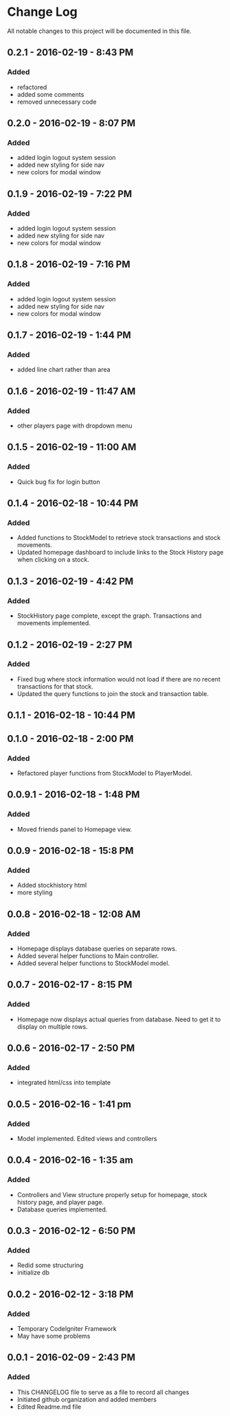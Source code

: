 # Change Log
All notable changes to this project will be documented in this file.

## 0.2.1 - 2016-02-19 - 8:43 PM
### Added
- refactored
- added some comments
- removed unnecessary code

## 0.2.0 - 2016-02-19 - 8:07 PM
### Added
- added login logout system session
- added new styling for side nav
- new colors for modal window

## 0.1.9 - 2016-02-19 - 7:22 PM
### Added
- added login logout system session
- added new styling for side nav
- new colors for modal window

## 0.1.8 - 2016-02-19 - 7:16 PM
### Added
- added login logout system session
- added new styling for side nav
- new colors for modal window

## 0.1.7 - 2016-02-19 - 1:44 PM
### Added
- added line chart rather than area

## 0.1.6 - 2016-02-19 - 11:47 AM
### Added
- other players page with dropdown menu

## 0.1.5 - 2016-02-19 - 11:00 AM
### Added
- Quick bug fix for login button

## 0.1.4 - 2016-02-18 - 10:44 PM
### Added
- Added functions to StockModel to retrieve stock transactions and stock movements.
- Updated homepage dashboard to include links to the Stock History page when clicking on a stock.

## 0.1.3 - 2016-02-19 - 4:42 PM
### Added
- StockHistory page complete, except the graph.  Transactions and movements implemented.

## 0.1.2 - 2016-02-19 - 2:27 PM
### Added
- Fixed bug where stock information would not load if there are no recent transactions for that stock.
- Updated the query functions to join the stock and transaction table.

## 0.1.1 - 2016-02-18 - 10:44 PM

## 0.1.0 - 2016-02-18 - 2:00 PM
### Added
- Refactored player functions from StockModel to PlayerModel.

## 0.0.9.1 - 2016-02-18 - 1:48 PM
### Added
- Moved friends panel to Homepage view.

## 0.0.9 - 2016-02-18 - 15:8 PM
### Added
- Added stockhistory html
- more styling

## 0.0.8 - 2016-02-18 - 12:08 AM
### Added
- Homepage displays database queries on separate rows.
- Added several helper functions to Main controller.
- Added several helper functions to StockModel model.

## 0.0.7 - 2016-02-17 - 8:15 PM
### Added
- Homepage now displays actual queries from database.  Need to get it to display on multiple rows.

## 0.0.6 - 2016-02-17 - 2:50 PM
### Added
- integrated html/css into template

## 0.0.5 - 2016-02-16 - 1:41 pm
### Added
- Model implemented. Edited views and controllers 

## 0.0.4 - 2016-02-16 - 1:35 am
### Added
- Controllers and View structure properly setup for homepage, stock history page, and player page. 
- Database queries implemented.

## 0.0.3 - 2016-02-12 - 6:50 PM
### Added
- Redid some structuring
- initialize db

## 0.0.2 - 2016-02-12 - 3:18 PM
### Added
- Temporary CodeIgniter Framework
- May have some problems

## 0.0.1 - 2016-02-09 - 2:43 PM
### Added
- This CHANGELOG file to serve as a file to record all changes
- Initiated github organization and added members
- Edited Readme.md file




